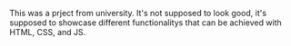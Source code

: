 This was a prject from university. It's not supposed to look good, it's supposed to showcase different functionalitys that can be achieved with HTML, CSS, and JS.
